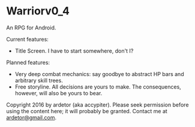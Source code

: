 # Warriorv0_4
An RPG for Android. 

Current features: 
 - Title Screen. I have to start somewhere, don't I?

Planned features:
 - Very deep combat mechanics: say goodbye to abstract HP bars and arbitrary skill trees.
 - Free storyline. All decisions are yours to make. The consequences, however, will also be yours to bear.


Copyright 2016 by ardetor (aka accypiter). Please seek permission before using the content here; it will probably be granted. Contact me at ardetor@gmail.com.
